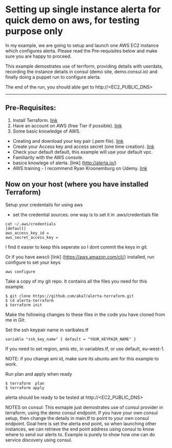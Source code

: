 # Setting up single instance alerta for quick demo on aws, for testing purpose only

In my example, we are going to setup and launch one AWS EC2 instance which configures alerta. Please read the Pre-requisites below and make sure you are happy to proceed.

This example demostrates use of terrform, providing details with userdata, recording the instance details in consul (demo site, demo.consul.io) and finally doing a puppet run to configure alerta.

The end of the run, you should able get to http://<EC2_PUBLIC_DNS>


---
## Pre-Requisites:

1. Install Terraform. [link](https://www.terraform.io/intro/getting-started/install.html)
2. Have an account on AWS (free Tier if possible). [link](https://aws.amazon.com/free)
3. Some basic knowledge of AWS.
  * Creating and download your key pair (.pem file). [link](https://docs.aws.amazon.com/AWSEC2/latest/UserGuide/ec2-key-pairs.html)
  * Create your Access key and access secret (one time creation). [link](https://docs.aws.amazon.com/IAM/latest/UserGuide/id_credentials_access-keys.html#Using_CreateAccessKey)
  * Check your default default, this example will use your default vpc.
  * Familiarity with the AWS console.
  * basice knowlege of alerta. [link] (http://alerta.io/)
  * AWS training - I recommend Ryan Kroonemburg on Udemy. [link](https://www.udemy.com/user/ryankroonenburg/)

## Now on your host (where you have installed Terraform)

Setup your credentails for using aws
  * set the credential sources. one way is to set it in .aws/credentials file

```
cat ~/.aws/credentials
[default]
aws_access_key_id = 
aws_secret_access_key =
```
I find it easier to keep this seperate so I dont commit the keys in git.

Or if you have awscli [link] (https://aws.amazon.com/cli/)  installed, run  configure to set your keys 
```
aws configure

```


Take a copy of my git repo. It contains all the files you need for this example.

```
$ git clone https://github.com/aka7/alerta-terraform.git 
$ cd alerta-terraform
$ terraform init 
```

Make the following changes to these files in the code you have cloned from me in Git:

Set the ssh keypair name in varibales.tf

```
variable "ssh_key_name" { default = "YOUR_KEYPAIR_NAME" }

```

If you need to set region, amis etc, in variables.tf, or use default, eu-west-1.  

NOTE: if you change ami id, make sure its ubuntu ami for this example to work.

Run plan and apply when ready
```
$ terraform  plan
$ terraform apply
```

alerta should be ready to be tested at http://<EC2_PUBLIC_DNS>


NOTES on consul:
This exmaple just demostrates use of consul provider in terraform, using the demo consul endpoint. If you have your own consul setup, then change the details in main.tf to point to your own consul endpoint. Goal here is set the alerta end point, so when launching other instances, we can retrieve the end point address using consul to know where to send our alerts to. 
Example is purely to show how one can do service discovery using consul.

